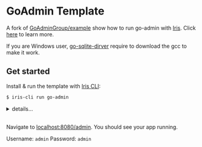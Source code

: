 # GoAdmin Template

A fork of [GoAdminGroup/example](https://github.com/GoAdminGroup/example) show how to run go-admin with [Iris](https://github.com/kataras/iris). Click [here](http://www.go-admin.cn/en) to learn more.

If you are Windows user, [go-sqlite-dirver](https://github.com/mattn/go-sqlite3) require to download the gcc to make it work.

## Get started

Install & run the template with [Iris CLI](https://github.com/kataras/iris-cli):

```sh
$ iris-cli run go-admin
```

<details><summary>details...</summary>

Install & run manually:

```sh
$ git clone https://iris-contrib/go-admin-template.git
$ go run .
```

### Using Docker

```sh
$ git clone https://github.com/iris-contrib/go-admin-template.git
$ cd go-admin-template
$ docker build -t go-admin-template .
$ docker attach $(docker run -p 8080:8080 -it -d go-admin-template /bin/bash -c "cd /go/src/app && GOPROXY=http://goproxy.cn go run .")
```

</details>

<br/>

Navigate to [localhost:8080/admin](http://localhost:8080/admin). You should see your app running.

Username: `admin`
Password: `admin`
